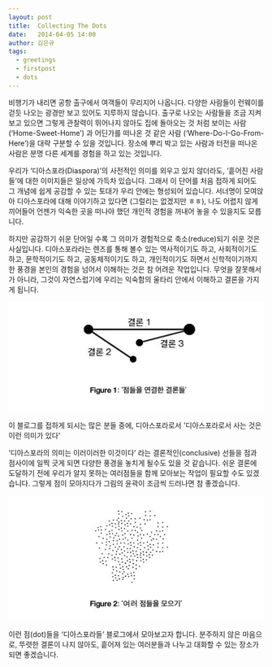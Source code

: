 ```yaml
---
layout: post
title:  Collecting The Dots
date:   2014-04-05 14:00
author: 김은규
tags:
  - greetings
  - firstpost
  - dots
---
```


비행기가 내리면 공항 출구에서 여객들이 무리지어 나옵니다. 다양한 사람들이 런웨이를 걷듯 나오는 광경만 보고 있어도 지루하지 않습니다. 출구로 나오는 사람들을 조금 지켜보고 있으면 그렇게 관찰력이 뛰어나지 않아도 집에 돌아오는 것 처럼 보이는 사람 (‘Home-Sweet-Home’) 과 어딘가를 떠나온 것 같은 사람 (‘Where-Do-I-Go-From-Here’)을 대략 구분할 수 있을 것입니다. 장소에 뿌리 박고 있는 사람과 터전을 떠나온 사람은 분명 다른 세계를 경험을 하고 있는 것입니다.

우리가 ‘디아스포라(Diaspora)’의 사전적인 의미를 외우고 있지 않더라도, ‘흩어진 사람들’에 대한 이미지들은 일상에 가득차 있습니다. 그래서 이 단어를 처음 접하게 되어도 그 개념에 쉽게 공감할 수 있는 토대가 우리 안에는 형성되어 있습니다. 서너명이 모여앉아 디아스포라에 대해 이야기하고 있다면 (그럴리는 없겠지만 ㅎㅎ), 나도 어렵지 않게 끼어들어 언젠가 익숙한 곳을 떠나야 했던 개인적 경험을 꺼내어 놓을 수 있을지도 모릅니다.

하지만 공감하기 쉬운 단어일 수록 그 의미가 경험적으로 축소(reduce)되기 쉬운 것은 사실입니다. 디아스포라라는 렌즈를 통해 볼수 있는 역사적이기도 하고, 사회적이기도 하고, 문학적이기도 하고, 공동체적이기도 하고, 개인적이기도 하면서 신학적이기까지 한 풍경을 본인의 경험을 넘어서 이해하는 것은 참 어려운 작업입니다. 무엇을 잘못해서가 아니라, 그것이 자연스럽기에 우리는 익숙함의 울타리 안에서 이해하고 결론을 가지게 됩니다.

![Conclusive](/img/conclusive.jpg)

이 블로그를 접하게 되시는 많은 분들 중에, 디아스포라로서 '디아스포라로서 사는 것은 이런 의미가 있다' 

‘디아스포라의 의미는 이러이러한 이것이다’ 라는 결론적인(conclusive) 선들을 점과 점사이에 일찍 긋게 되면 다양한 풍경을 놓치게 될수도 있을 것 같습니다. 쉬운 결론에 도달하기 전에 우리가 알지 못하는 여러점들을 함께 모아보는 작업이 필요할 수도 있겠습니다. 그렇게 점이 모아지다가 그림의 윤곽이 조금씩 드러나면 참 좋겠습니다.

![Collective](/img/collective.jpg)

이런 점(dot)들을 ‘디아스포라들’ 블로그에서 모아보고자 합니다. 분주하지 않은 마음으로, 뚜렷한 결론이 나지 않아도, 흩어져 있는 여러분들과 나누고 대화할 수 있는 장소가 되면 좋겠습니다.

